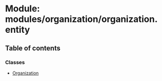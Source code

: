 # Module: modules/organization/organization.entity

## Table of contents

### Classes

- [Organization](../classes/modules_organization_organization_entity.Organization.md)
